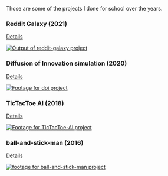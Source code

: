 Those are some of the projects I done for school over the years.

### Reddit Galaxy (2021)
[Details](https://github.com/ufukty/reddit-galaxy)

[![Output of reddit-galaxy project](https://github.com/ufukty/reddit-galaxy/raw/main/images/post-processed-1x-cg.jpg)](https://github.com/ufukty/reddit-galaxy)

### Diffusion of Innovation simulation (2020)
[Details](https://github.com/ufukty/doi)

[![Footage for doi project](https://github.com/ufukty/doi/raw/main/images/scale_free_n_5000_a_098.gif)](https://github.com/ufukty/doi)

### TicTacToe AI (2018)
[Details](https://github.com/ufukty/TicTacToe-AI)

[![Footage for TicTacToe-AI project](https://github.com/ufukty/TicTacToe-AI/raw/master/img/TicTacToe.gif)](https://github.com/ufukty/TicTacToe-AI)

### ball-and-stick-man (2016)
[Details](https://github.com/ufukty/ball-and-stick-man)

[![footage for ball-and-stick-man project](https://github.com/ufukty/ball-and-stick-man/raw/main/img/footage.gif)](https://github.com/ufukty/ball-and-stick-man)
